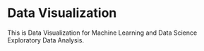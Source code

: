 # Data Visualization
 This is Data Visualization for Machine Learning and Data Science  Exploratory Data Analysis.

